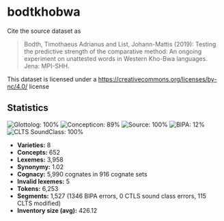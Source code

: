 # bodtkhobwa

Cite the source dataset as

> Bodth, Timothaeus Adrianus and List, Johann-Mattis (2019): Testing the predictive strength of the comparative method: An ongoing experiment on unattested words in Western Kho-Bwa languages. Jena: MPI-SHH.

This dataset is licensed under a https://creativecommons.org/licenses/by-nc/4.0/ license

## Statistics



![Glottolog: 100%](https://img.shields.io/badge/Glottolog-100%25-brightgreen.svg "Glottolog: 100%")
![Concepticon: 89%](https://img.shields.io/badge/Concepticon-89%25-yellowgreen.svg "Concepticon: 89%")
![Source: 100%](https://img.shields.io/badge/Source-100%25-brightgreen.svg "Source: 100%")
![BIPA: 12%](https://img.shields.io/badge/BIPA-12%25-red.svg "BIPA: 12%")
![CLTS SoundClass: 100%](https://img.shields.io/badge/CLTS%20SoundClass-100%25-brightgreen.svg "CLTS SoundClass: 100%")

- **Varieties:** 8
- **Concepts:** 652
- **Lexemes:** 3,958
- **Synonymy:** 1.02
- **Cognacy:** 5,990 cognates in 916 cognate sets
- **Invalid lexemes:** 5
- **Tokens:** 6,253
- **Segments:** 1,527 (1346 BIPA errors, 0 CTLS sound class errors, 115 CLTS modified)
- **Inventory size (avg):** 426.12